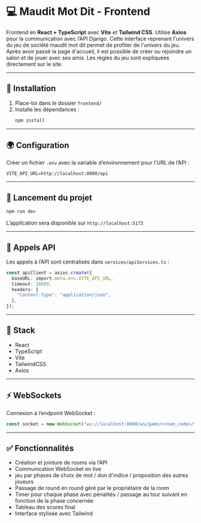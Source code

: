 # 💻 Maudit Mot Dit - Frontend

Frontend en **React + TypeScript** avec **Vite** et **Tailwind CSS**. Utilise **Axios** pour la communication avec l’API Django.
Cette interface reprenant l'univers du jeu de société maudit mot dit permet de profiter de l'univers du jeu. Après avoir passé la page d'accueil, il est possible de créer ou rejoindre un salon et de jouer avec ses amis. Les règles du jeu sont expliquées directement sur le site.

---

## 🔧 Installation

1. Place-toi dans le dossier `frontend/`
2. Installe les dépendances :
   ```bash
   npm install
   ```

---

## 🌍 Configuration

Créer un fichier `.env` avec la variable d’environnement pour l’URL de l’API :

```env
VITE_API_URL=http://localhost:8000/api
```

---

## 🚀 Lancement du projet

```bash
npm run dev
```

L’application sera disponible sur `http://localhost:5173`

---

## 📡 Appels API

Les appels à l’API sont centralisés dans `services/apiServices.ts` :

```ts
const apiClient = axios.create({
  baseURL: import.meta.env.VITE_API_URL,
  timeout: 10000,
  headers: {
    "Content-Type": "application/json",
  },
});
```

---

## 🎨 Stack

- React
- TypeScript
- Vite
- TailwindCSS
- Axios

---

## ⚡ WebSockets

Connexion à l’endpoint WebSocket :

```ts
const socket = new WebSocket("ws://localhost:8000/ws/game/<room_code>/");
```

---

## ✅ Fonctionnalités

- Création et jointure de rooms via l’API
- Communication WebSocket en live
- jeu par phases de choix de mot / don d'indice / proposition des autres joueurs
- Passage de round en round géré par le propriétaire de la room
- Timer pour chaque phase avec pénalités / passage au tour suivant en fonction de la phase concernée
- Tableau des scores final
- Interface stylisée avec Tailwind
